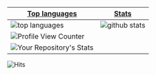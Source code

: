 |[Top languages](https://github.com/MEGAMINDMK/github-readme-stats#top-languages-card)|[Stats](https://github.com/MEGAMINDMK/github-readme-stats#github-stats-card)|
|-|-|
|![top languages](https://github-readme-stats.vercel.app/api/top-langs/?username=MEGAMINDMK&layout=compact&langs_count=6)|![github stats](https://github-readme-stats.vercel.app/api?username=MEGAMINDMK&count_private=true&show_icons=true&hide=issues)|
![Profile View Counter](https://komarev.com/ghpvc/?username=MEGAMINDMK)|
![Your Repository's Stats](https://contrib.rocks/image?repo=MEGAMINDMK/phpfm)|
![Hits](https://hitcounter.pythonanywhere.com/count/tag.svg?url=MEGAMINDMK/Php-Electronjs)
